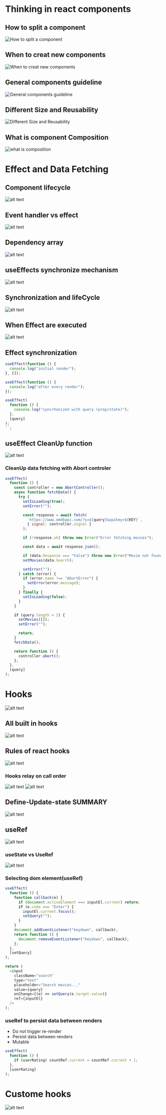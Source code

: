 # Thinking in react components

## How to split a component

![How to split a component](<how to split a component.png>)

## When to creat new components

![When to creat new components](when-to-create-a-new-components.png)

## General components guideline

![ General components guideline](general-components-guideline.png)

## Different Size and Reusability

![ Different Size and Reusability](differentSize-and-Reusability.png)

## What is component Composition

![what is composition](what-is-composition.png)

# Effect and Data Fetching

## Component lifecycle

![alt text](component-lifeCycle.png)

## Event handler vs effect

![alt text](eventHandler-vs-effect.png)

## Dependency array

![alt text](dependency-array.png)

## useEffects synchronize mechanism

![alt text](use-effect-synchronize-mechanism.png)

## Synchronization and lifeCycle

![alt text](synchronization-and-lifeCycle.png)

## When Effect are executed

![alt text](when-are-effect-executed.png)

## Effect synchronization

```js
useEffect(function () {
  console.log("initial render");
}, []);

useEffect(function () {
  console.log("after every render");
});

useEffect(
  function () {
    console.log("syncrhonized with query (prop/state)");
  },
  [query]
);
``;
```

## useEffect CleanUp function

![alt text](use-Effect-clean-up-fn.png)

### CleanUp data fetching with **Abort controler**

```js
useEffect(
  function () {
    const controller = new AbortController();
    async function fetchData() {
      try {
        setIsLoading(true);
        setError("");

        const response = await fetch(
          `https://www.omdbapi.com/?s=${query}&apikey=${KEY}`,
          { signal: controller.signal }
        );

        if (!response.ok) throw new Error("Error fetching movies");

        const data = await response.json();

        if (data.Response === "False") throw new Error("Movie not found");
        setMovies(data.Search);

        setError("");
      } catch (error) {
        if (error.name !== "AbortError") {
          setError(error.message);
        }
      } finally {
        setIsLoading(false);
      }
    }

    if (query.length < 2) {
      setMovies([]);
      setError("");

      return;
    }
    fetchData();

    return function () {
      controller.abort();
    };
  },
  [query]
);
```

# Hooks

![alt text](react-hooks.png)

## All built in hooks

![alt text](all-buitIn-hooks.png)

## Rules of react hooks

![alt text](rules-of-react-hooks.png)

### Hooks relay on call order

![alt text](hooks-relay-callorder.png)
![alt text](hooks-relay-correctOrder.png)

## Define-Update-state SUMMARY

![alt text](define-update-state-summary.png)

## useRef

![alt text](useRef.png)

### useState vs UseRef

![alt text](ref-vs-state.png)

### Selecting dom element(useRef)

```js
useEffect(
  function () {
    function callback(e) {
      if (document.activeElement === inputEl.current) return;
      if (e.code === "Enter") {
        inputEl.current.focus();
        setQuery("");
      }
    }
    document.addEventListener("keydown", callback);
    return function () {
      document.removeEventListener("keydown", callback);
    };
  },
  [setQuery]
);

return (
  <input
    className="search"
    type="text"
    placeholder="Search movies..."
    value={query}
    onChange={(e) => setQuery(e.target.value)}
    ref={inputEl}
  />
);
```

### useRef to persist data between renders

- Do not trigger re-render
- Persist data between renders
- Mutable

```js
useEffect(
  function () {
    if (userRating) countRef.current = countRef.current + 1;
  },
  [userRating]
);
```

# Custome hooks

![alt text](custome-hooks.png)
